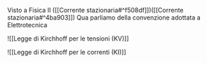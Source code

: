 Visto a Fisica II ([[Corrente stazionaria#^f508df]])([[Corrente stazionaria#^4ba903]])
Qua parliamo della convenzione adottata a Elettrotecnica

![[Legge di Kirchhoff per le tensioni (KV)]]

![[Legge di Kirchhoff per le correnti (KI)]]